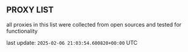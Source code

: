 ## PROXY LIST

all proxies in this list were collected from open sources and tested for functionality

last update: `2025-02-06 21:03:54.600820+00:00` UTC